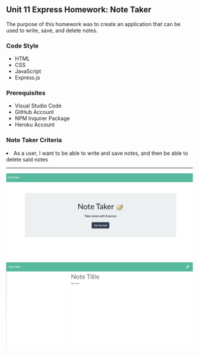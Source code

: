 <h2>Unit 11 Express Homework: Note Taker</h2>
The purpose of this homework was to create an application that can be used to write, save, and delete notes. 

<h3>Code Style</h3>
<ul>
  <li>HTML</li>
  <li>CSS</li>
  <li>JavaScript</li>
  <li>Express.js</li>
</ul>

<h3>Prerequisites</h3>
<ul>
  <li>Visual Studio Code</li>
  <li>GitHub Account</li>
  <li>NPM Inquirer Package</li>
  <li>Heroku Account</li>
</ul>

<h3>Note Taker Criteria</h3>
<li>As a user, I want to be able to write and save notes, and then be able to delete said notes</li>

<hr>

<center><img src="notetaker1.png"></center>
<center><img src="notetaker2.png"></center>

